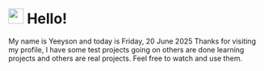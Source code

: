  <h1>
    <img src="https://emojis.slackmojis.com/emojis/images/1643510097/45343/hi.gif?1643510097" width="30"/> 
    Hello!
 </h1>
 <p>
    My name is Yeeyson and today is Friday, 20 June 2025
    Thanks for visiting my profile, I have some test projects going on others are done learning projects and others are real projects.
    Feel free to watch and use them.
 </p>